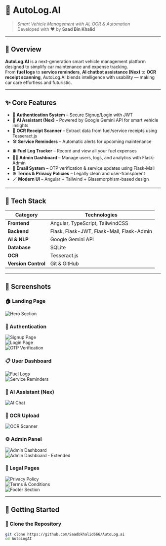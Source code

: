  
# 🚗 AutoLog.AI  

> *Smart Vehicle Management with AI, OCR & Automation*  
> Developed with ❤️ by **Saad Bin Khalid**

---

## 🧠 Overview  
**AutoLog.AI** is a next-generation smart vehicle management platform designed to simplify car maintenance and expense tracking.  
From **fuel logs** to **service reminders**, **AI chatbot assistance (Nex)** to **OCR receipt scanning**, AutoLog.AI blends intelligence with usability — making car care effortless and futuristic.  

---

## ✨ Core Features  
- 🔐 **Authentication System** – Secure Signup/Login with JWT  
- 💬 **AI Assistant (Nex)** – Powered by Google Gemini API for smart vehicle insights  
- 🧾 **OCR Receipt Scanner** – Extract data from fuel/service receipts using Tesseract.js  
- 🛠️ **Service Reminders** – Automatic alerts for upcoming maintenance  
- ⛽ **Fuel Log Tracker** – Record and view all your fuel expenses  
- 🧑‍💻 **Admin Dashboard** – Manage users, logs, and analytics with Flask-Admin  
- 📧 **Email System** – OTP verification & service updates using Flask-Mail  
- ⚙️ **Terms & Privacy Policies** – Legally clean and user-transparent  
- 🪄 **Modern UI** – Angular + Tailwind + Glassmorphism-based design  

---

## 🧩 Tech Stack  

| Category | Technologies |
|-----------|---------------|
| **Frontend** | Angular, TypeScript, TailwindCSS |
| **Backend** | Flask, Flask-JWT, Flask-Mail, Flask-Admin |
| **AI & NLP** | Google Gemini API |
| **Database** | SQLite |
| **OCR** | Tesseract.js |
| **Version Control** | Git & GitHub |

---

## 📸 Screenshots  

### 🏠 Landing Page  
![Hero Section](./images/hero.PNG)

### 🔐 Authentication  
![Signup Page](./images/signup.PNG)  
![Login Page](./images/login.PNG)  
![OTP Verification](./images/otp.PNG)

### 📋 User Dashboard  

![Fuel Logs](./images/fuellogs.PNG)  
![Service Reminders](./images/reminder.PNG)

### 🤖 AI Assistant (Nex)  
![AI Chat](./images/ai.PNG)

### 🧾 OCR Upload  
![OCR Scanner](./images/ocr.PNG)

### ⚙️ Admin Panel  
![Admin Dashboard](./images/admin.PNG)  
![Admin Dashboard - Extended](./images/admin2.PNG)

### 📜 Legal Pages  
![Privacy Policy](./images/policy.PNG)  
![Terms & Conditions](./images/terms.PNG)  
![Footer Section](./images/footer.PNG)

---

## 🚀 Getting Started  

### 🧭 Clone the Repository  
```bash
git clone https://github.com/Saadbkhalid666/AutoLog.ai
cd AutoLogAI
